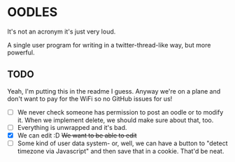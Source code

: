 # OODLES
It's not an acronym it's just very loud.

A single user program for writing in a twitter-thread-like way, but more powerful.

## TODO
Yeah, I'm putting this in the readme I guess. Anyway we're on a plane and don't want to pay for the WiFi so no GitHub issues for us!

- [ ] We never check someone has permission to post an oodle or to modify it. When we implement delete, we should make sure about that, too.
- [ ] Everything is unwrapped and it's bad.
- [x] We can edit :D ~~We want to be able to edit~~
- [ ] Some kind of user data system- or, well, we can have a button to "detect timezone via Javascript" and then save that in a cookie. That'd be neat.